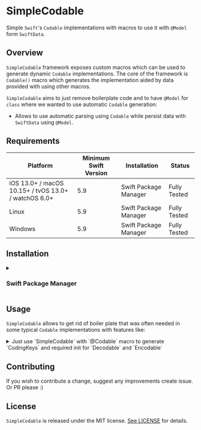 # SimpleCodable

Simple `Swift`'s `Codable` implementations with macros to use it with `@Model` form `SwiftData`.

## Overview

`SimpleCodable` framework exposes custom macros which can be used to generate dynamic `Codable` implementations. The core of the framework is ``Codable()`` macro which generates the implementation aided by data provided with using other macros.

`SimpleCodable` aims to just remove boilerplate code and to have `@Model` for `class` where we wanted to use automatic `Codable` generation:

- Allows to use automatic parsing using `Codable` while persist data with `SwiftData` using `@Model`.


## Requirements

| Platform | Minimum Swift Version | Installation | Status |
| --- | --- | --- | --- |
| iOS 13.0+ / macOS 10.15+ / tvOS 13.0+ / watchOS 6.0+ | 5.9 | Swift Package Manager | Fully Tested |
| Linux | 5.9 | Swift Package Manager | Fully Tested |
| Windows | 5.9 | Swift Package Manager | Fully Tested |

## Installation

<details>
  <summary><h3>Swift Package Manager</h3></summary>

The [Swift Package Manager](https://swift.org/package-manager/) is a tool for automating the distribution of Swift code and is integrated into the `swift` compiler.

Once you have your Swift package set up, adding `SimpleCodable` as a dependency is as easy as adding it to the `dependencies` value of your `Package.swift`.

```swift
.package(url: "https://github.com/Events-Mate-Apps/SimpleCodableMacro/tree/main", from: "1.0.0"),
```

Then you can add the `SimpleCodable` module product as dependency to the `target`s of your choosing, by adding it to the `dependencies` value of your `target`s.

```swift
.product(name: "SimpleCodable", package: "SimpleCodable"),
```

</details>

## Usage

`SimpleCodable` allows to get rid of boiler plate that was often needed in some typical `Codable` implementations with features like:

<details>
  <summary>Just use `SimpleCodable` with `@Codable` macro to generate `CodingKeys` and required init for `Decodable` and `Encodable`</summary>



But with `SimpleCodable` all you have to write is this:

```swift
@Codable
class MyClass {
    let myName: String
    let myAge: Int
    let myId: UUID
    let state: States
    
    internal init(myName: String, myAge: Int, myId: UUID, state: States) {
        self.myName = myName
        self.myAge = myAge
        self.myId = myId
        self.state = state
    }
}

```
After expansion

```swift
@Codable
class MyClass {
    let myName: String
    let myAge: Int
    let myId: UUID
    let state: States
    
    internal init(myName: String, myAge: Int, myId: UUID, state: States) {
        self.myName = myName
        self.myAge = myAge
        self.myId = myId
        self.state = state
    }

    enum CodingKeys: String, CodingKey {
        case myName
        case myAge
        case myId
        case state
    }

    public required init(from decoder: Decoder) throws {
        let container = try decoder.container(keyedBy: CodingKeys.self)
        self.myName = try container.decode(String.self, forKey: .myName)
        self.myAge = try container.decode(Int.self, forKey: .myAge)
        self.myId = try container.decode(UUID.self, forKey: .myId)
        self.state = try container.decode(States.self, forKey: .state)
    }

    public func encode(to encoder: Encoder) throws {
        var container = encoder.container(keyedBy: CodingKeys.self)
        try container.encode(myName, forKey: .myName)
        try container.encode(myAge, forKey: .myAge)
        try container.encode(myId, forKey: .myId)
        try container.encode(state, forKey: .state)
    }
}
```

</details>

## Contributing

If you wish to contribute a change, suggest any improvements create issue. Or PR please :)

## License

`SimpleCodable` is released under the MIT license. [See LICENSE](LICENSE) for details.
